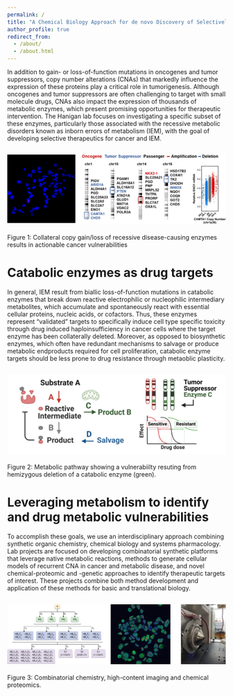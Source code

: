 ```yaml
---
permalink: /
title: "A Chemical Biology Approach for de novo Discovery of Selectively Essential Metabolic Enzymes"
author_profile: true
redirect_from: 
  - /about/
  - /about.html
---
```


In addition to gain- or loss-of-function mutations in oncogenes and tumor suppressors, copy number alterations (CNAs) that markedly influence the expression of these proteins play a critical role in tumorigenesis. Although oncogenes and tumor suppressors are often challenging to target with small molecule drugs, CNAs also impact the expression of thousands of metabolic enzymes, which present promising opportunities for therapeutic intervention. The Hanigan lab focuses on investigating a specific subset of these enzymes, particularly those associated with the recessive metabolic disorders known as inborn errors of metabolism (IEM), with the goal of developing selective therapeutics for cancer and IEM.

![Alt text](/images/Collateral_Amplification.png)
------
Figure 1: Collateral copy gain/loss of recessive disease-causing enzymes results in actionable cancer vulnerabilities


Catabolic enzymes as drug targets
======
In general, IEM result from biallic loss-of-function mutations in catabolic enzymes that break down reactive electrophilic or nucleophilic intermediary metabolites, which accumulate and spontaneously react with essential cellular proteins, nucleic acids, or cofactors. Thus, these enzymes represent “validated” targets to specifically induce cell type specific toxicity through drug induced haploinsufficiency in cancer cells where the target enzyme has been collaterally deleted. Moreover, as opposed to biosynthetic enzymes, which often have redundant mechanisms to salvage or produce metabolic endproducts required for cell proliferation, catabolic enzyme targets should be less prone to drug resistance through metaoblic plasticity.

![Alt text](/images/Haploinsufficiency.png)
------
Figure 2: Metabolic pathway showing a vulnerabiilty resuting from hemizygous deletion of a catabolic enzyme (green).

Leveraging metabolism to identify and drug metabolic vulnerabilities
======
To accomplish these goals, we use an interdisciplinary approach combining synthetic organic chemistry, chemical biology and systems pharmacology. Lab projects are focused on developing combinatorial synthetic platforms that leverage native metabolic reactions, methods to generate cellular models of recurrent CNA in cancer and metabolic disease, and novel chemical-proteomic and -genetic approaches to identify therapeutic targets of interest. These projects combine both method development and application of these methods for basic and translational biology.

![Alt text](/images/Approach.png)
------
Figure 3: Combinatorial chemistry, high-content imaging and chemical proteomics.